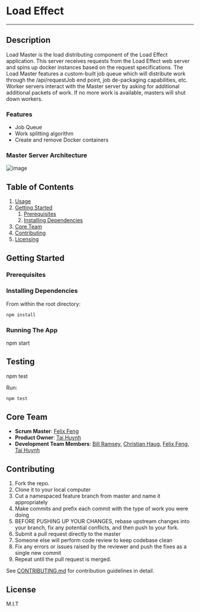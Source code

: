 # Load Effect
---

## Description
Load Master is the load distributing component of the Load Effect application. This server receives requests from the Load Effect web server and spins up docker instances based on the request specifications. The Load Master features a custom-built job queue which will distribute work through the /api/requestJob end point, job de-packaging capabilities, etc. Worker servers interact with the Master server by asking for additional additional packets of work. If no more work is available, masters will shut down workers.

### Features
  - Job Queue
  - Work splitting algorithm
  - Create and remove Docker containers

### Master Server Architecture

![image](https://cloud.githubusercontent.com/assets/17420728/16813166/3f0f6464-48e5-11e6-90f0-0133db6e40ce.png)

## Table of Contents

1. [Usage](#usage)
1. [Getting Started](#getting-started)
    1. [Prerequisites](#prerequisites)
    1. [Installing Dependencies](#installing-dependencies)
1. [Core Team](#core-team)
1. [Contributing](#contributing)
1. [Licensing](#license)


## Getting Started

### Prerequisites

### Installing Dependencies

From within the root directory:

```sh
npm install
```

### Running The App
npm start

## Testing
npm test

Run:
```sh
npm test
```

## Core Team

  - __Scrum Master__: [Felix Feng](https://github.com/felix2feng)
  - __Product Owner__: [Tai Huynh](https://github.com/anhtaiH)
  - __Development Team Members__: [Bill Ramsey](https://github.com/billramsey), [Christian Haug](https://github.com/cshg), [Felix Feng](https://github.com/felix2feng), [Tai Huynh](https://github.com/anhtaiH)

## Contributing

1. Fork the repo.
1. Clone it to your local computer
1. Cut a namespaced feature branch from master and name it appropriately
1. Make commits and prefix each commit with the type of work you were doing
1. BEFORE PUSHING UP YOUR CHANGES, rebase upstream changes into your branch, fix any potential conflicts, and then push to your fork.
1. Submit a pull request directly to the master
1. Someone else will perform code review to keep codebase clean
1. Fix any errors or issues raised by the reviewer and push the fixes as a single new commit
1. Repeat until the pull request is merged.

See [CONTRIBUTING.md](_CONTRIBUTING.md) for contribution guidelines in detail.

## License

M.I.T
